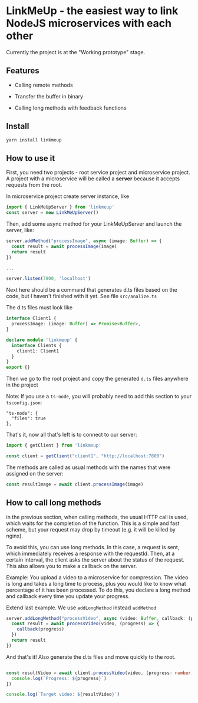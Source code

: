 # LinkMeUp - the easiest way to link NodeJS microservices with each other

Currently the project is at the "Working prototype" stage.

## Features

* Calling remote methods

* Transfer the buffer in binary

* Calling long methods with feedback functions

## Install

```bash
yarn install linkmeup
```

## How to use it

First, you need two projects - root service project and microservice project. A project with a microservice will be called a **server** because it accepts requests from the root.

In microservice project create server instance, like

```ts
import { LinkMeUpServer } from 'linkmeup'
const server = new LinkMeUpServer()
```

Then, add some async method for your LinkMeUpServer and launch the server, like:
```ts
server.addMethod("processImage", async (image: Buffer) => {
  const result = await processImage(image)
  return result
})

...

server.listen(7800, 'localhost')
```

Next here should be a command that generates d.ts files based on the code, but I haven't finished with it yet. See file `src/analize.ts`

The d.ts files must look like

```ts
interface Client1 {
  processImage: (image: Buffer) => Promise<Buffer>,
}

declare module 'linkmeup' {
  interface Clients {
    client1: Client1
  }
}
export {}
```

Then we go to the root project and copy the generated `d.ts` files anywhere in the project

Note: If you use a `ts-node`, you will probably need to add this section to your `tsconfig.json`:
```tson
"ts-node": {
  "files": true
},
```

That's it, now all that's left is to connect to our server:

```ts
import { getClient } from 'linkmeup'

const client = getClient("client1", "http://localhost:7800")
```

The methods are called as usual methods with the names that were assigned on the server:
```ts
const resultImage = await client.processImage(image)
```

## How to call long methods

in the previous section, when calling methods, the usual HTTP call is used, which waits for the completion of the function. This is a simple and fast scheme, but your request may drop by timeout (e.g. it will be killed by nginx).

To avoid this, you can use long methods. In this case, a request is sent, which immediately receives a response with the requestId. Then, at a certain interval, the client asks the server about the status of the request. This also allows you to make a callback on the server.

Example: You upload a video to a microservice for compression. The video is long and takes a long time to process, plus you would like to know what percentage of it has been processed. To do this, you declare a long method and callback every time you update your progress.

Extend last example. We use `addLongMethod` instead `addMethod`

```ts
server.addLongMethod("processVideo", async (video: Buffer, callback: (progress: number) => void) => {
  const result = await processVideo(video, (progress) => {
    callback(progress)
  })
  return result
})
```

And that's it! Also generate the d.ts files and move quickly to the root.

```ts

const resultVideo = await client.processVideo(video, (progress: number) => {
  console.log(`Progress: ${progress}`)
})

console.log(`Target video: ${resultVideo}`)
```